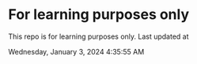 # For learning purposes only
This repo is for learning purposes only.
Last updated at

Wednesday, January 3, 2024 4:35:55 AM

